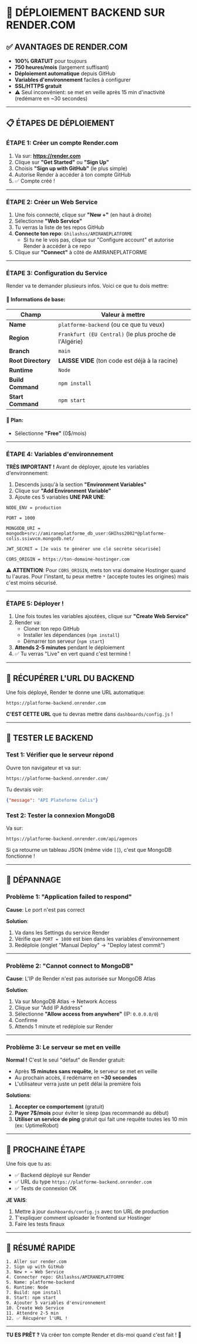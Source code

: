 # 🚀 DÉPLOIEMENT BACKEND SUR RENDER.COM

## ✅ AVANTAGES DE RENDER.COM
- **100% GRATUIT** pour toujours
- **750 heures/mois** (largement suffisant)
- **Déploiement automatique** depuis GitHub
- **Variables d'environnement** faciles à configurer
- **SSL/HTTPS gratuit**
- ⚠️ Seul inconvénient: se met en veille après 15 min d'inactivité (redémarre en ~30 secondes)

---

## 📋 ÉTAPES DE DÉPLOIEMENT

### ÉTAPE 1: Créer un compte Render.com

1. Va sur: **https://render.com**
2. Clique sur **"Get Started"** ou **"Sign Up"**
3. Choisis **"Sign up with GitHub"** (le plus simple)
4. Autorise Render à accéder à ton compte GitHub
5. ✅ Compte créé !

---

### ÉTAPE 2: Créer un Web Service

1. Une fois connecté, clique sur **"New +"** (en haut à droite)
2. Sélectionne **"Web Service"**
3. Tu verras la liste de tes repos GitHub
4. **Connecte ton repo**: `Ghilashss/AMIRANEPLATFORME`
   - Si tu ne le vois pas, clique sur "Configure account" et autorise Render à accéder à ce repo
5. Clique sur **"Connect"** à côté de AMIRANEPLATFORME

---

### ÉTAPE 3: Configuration du Service

Render va te demander plusieurs infos. Voici ce que tu dois mettre:

#### 📌 Informations de base:

| Champ | Valeur à mettre |
|-------|-----------------|
| **Name** | `platforme-backend` (ou ce que tu veux) |
| **Region** | `Frankfurt (EU Central)` (le plus proche de l'Algérie) |
| **Branch** | `main` |
| **Root Directory** | **LAISSE VIDE** (ton code est déjà à la racine) |
| **Runtime** | `Node` |
| **Build Command** | `npm install` |
| **Start Command** | `npm start` |

#### 📌 Plan:

- Sélectionne **"Free"** (0$/mois)

---

### ÉTAPE 4: Variables d'environnement

**TRÈS IMPORTANT !** Avant de déployer, ajoute les variables d'environnement:

1. Descends jusqu'à la section **"Environment Variables"**
2. Clique sur **"Add Environment Variable"**
3. Ajoute ces 5 variables **UNE PAR UNE**:

```
NODE_ENV = production
```

```
PORT = 1000
```

```
MONGODB_URI = mongodb+srv://amiraneplatforme_db_user:GHIhss2002*@platforme-colis.ssiwvcm.mongodb.net/
```

```
JWT_SECRET = [Je vais te générer une clé secrète sécurisée]
```

```
CORS_ORIGIN = https://ton-domaine-hostinger.com
```

⚠️ **ATTENTION**: Pour `CORS_ORIGIN`, mets ton vrai domaine Hostinger quand tu l'auras. Pour l'instant, tu peux mettre `*` (accepte toutes les origines) mais c'est moins sécurisé.

---

### ÉTAPE 5: Déployer !

1. Une fois toutes les variables ajoutées, clique sur **"Create Web Service"**
2. Render va:
   - Cloner ton repo GitHub
   - Installer les dépendances (`npm install`)
   - Démarrer ton serveur (`npm start`)
3. **Attends 2-5 minutes** pendant le déploiement
4. ✅ Tu verras "Live" en vert quand c'est terminé !

---

## 🔗 RÉCUPÉRER L'URL DU BACKEND

Une fois déployé, Render te donne une URL automatique:

```
https://platforme-backend.onrender.com
```

**C'EST CETTE URL** que tu devras mettre dans `dashboards/config.js` !

---

## 🧪 TESTER LE BACKEND

### Test 1: Vérifier que le serveur répond

Ouvre ton navigateur et va sur:
```
https://platforme-backend.onrender.com/
```

Tu devrais voir:
```json
{"message": "API Plateforme Colis"}
```

### Test 2: Tester la connexion MongoDB

Va sur:
```
https://platforme-backend.onrender.com/api/agences
```

Si ça retourne un tableau JSON (même vide `[]`), c'est que MongoDB fonctionne !

---

## 🔧 DÉPANNAGE

### Problème 1: "Application failed to respond"

**Cause**: Le port n'est pas correct

**Solution**: 
1. Va dans les Settings du service Render
2. Vérifie que `PORT = 1000` est bien dans les variables d'environnement
3. Redéploie (onglet "Manual Deploy" → "Deploy latest commit")

---

### Problème 2: "Cannot connect to MongoDB"

**Cause**: L'IP de Render n'est pas autorisée sur MongoDB Atlas

**Solution**:
1. Va sur MongoDB Atlas → Network Access
2. Clique sur "Add IP Address"
3. Sélectionne **"Allow access from anywhere"** (IP: `0.0.0.0/0`)
4. Confirme
5. Attends 1 minute et redéploie sur Render

---

### Problème 3: Le serveur se met en veille

**Normal !** C'est le seul "défaut" de Render gratuit:
- Après **15 minutes sans requête**, le serveur se met en veille
- Au prochain accès, il redémarre en **~30 secondes**
- L'utilisateur verra juste un petit délai la première fois

**Solutions**:
1. **Accepter ce comportement** (gratuit)
2. **Payer 7$/mois** pour éviter le sleep (pas recommandé au début)
3. **Utiliser un service de ping** gratuit qui fait une requête toutes les 10 min (ex: UptimeRobot)

---

## 📝 PROCHAINE ÉTAPE

Une fois que tu as:
- ✅ Backend déployé sur Render
- ✅ URL du type `https://platforme-backend.onrender.com`
- ✅ Tests de connexion OK

**JE VAIS**:
1. Mettre à jour `dashboards/config.js` avec ton URL de production
2. T'expliquer comment uploader le frontend sur Hostinger
3. Faire les tests finaux

---

## 🎯 RÉSUMÉ RAPIDE

```
1. Aller sur render.com
2. Sign up with GitHub
3. New + → Web Service
4. Connecter repo: Ghilashss/AMIRANEPLATFORME
5. Name: platforme-backend
6. Runtime: Node
7. Build: npm install
8. Start: npm start
9. Ajouter 5 variables d'environnement
10. Create Web Service
11. Attendre 2-5 min
12. ✅ Récupérer l'URL !
```

---

**TU ES PRÊT ?** Va créer ton compte Render et dis-moi quand c'est fait ! 🚀
